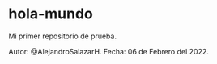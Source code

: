 # hola-mundo
Mi primer repositorio de prueba.

Autor: @AlejandroSalazarH.
Fecha: 06 de Febrero del 2022.
